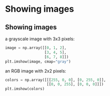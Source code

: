 # Showing images

## Showing images

a grayscale image with 3x3 pixels:

```py
image = np.array([[0, 1, 2],
                  [3, 4, 5],
                  [6, 7, 8]])
plt.imshow(image, cmap="gray")
```

an RGB image with 2x2 pixels:

```py
colors = np.array([[[255, 0, 0], [0, 255, 0]],
                   [[0, 0, 255], [0, 0, 0]]])
plt.imshow(colors)
```
